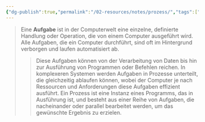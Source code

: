 ```yaml
---
{"dg-publish":true,"permalink":"/02-resources/notes/prozess/","tags":["projektmanagement","informatik"]}
---
```


>Eine **Aufgabe** ist in der Computerwelt eine einzelne, definierte Handlung oder Operation, die von einem Computer ausgeführt wird. Alle Aufgaben, die ein Computer durchführt, sind oft im Hintergrund verborgen und laufen automatisiert ab.
>>Diese Aufgaben können von der Verarbeitung von Daten bis hin zur Ausführung von Programmen oder Befehlen reichen. In komplexeren Systemen werden Aufgaben in Prozesse unterteilt, die gleichzeitig ablaufen können, wobei der Computer je nach Ressourcen und Anforderungen diese Aufgaben effizient ausführt. 
>>Ein Prozess ist eine Instanz eines Programms, das in Ausführung ist, und besteht aus einer Reihe von Aufgaben, die nacheinander oder parallel bearbeitet werden, um das gewünschte Ergebnis zu erzielen.